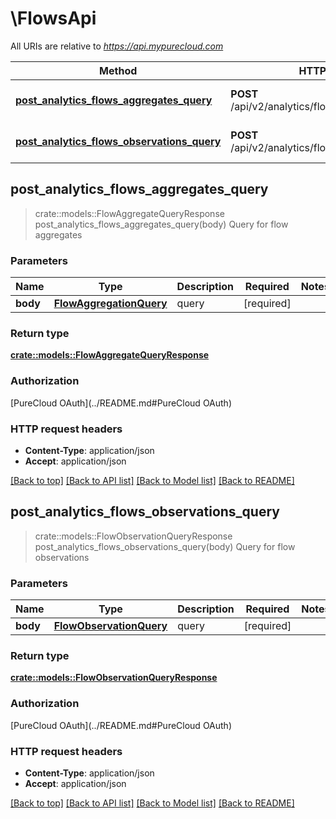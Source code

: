 # \FlowsApi

All URIs are relative to *https://api.mypurecloud.com*

Method | HTTP request | Description
------------- | ------------- | -------------
[**post_analytics_flows_aggregates_query**](FlowsApi.md#post_analytics_flows_aggregates_query) | **POST** /api/v2/analytics/flows/aggregates/query | Query for flow aggregates
[**post_analytics_flows_observations_query**](FlowsApi.md#post_analytics_flows_observations_query) | **POST** /api/v2/analytics/flows/observations/query | Query for flow observations



## post_analytics_flows_aggregates_query

> crate::models::FlowAggregateQueryResponse post_analytics_flows_aggregates_query(body)
Query for flow aggregates

### Parameters


Name | Type | Description  | Required | Notes
------------- | ------------- | ------------- | ------------- | -------------
**body** | [**FlowAggregationQuery**](FlowAggregationQuery.md) | query | [required] |

### Return type

[**crate::models::FlowAggregateQueryResponse**](FlowAggregateQueryResponse.md)

### Authorization

[PureCloud OAuth](../README.md#PureCloud OAuth)

### HTTP request headers

- **Content-Type**: application/json
- **Accept**: application/json

[[Back to top]](#) [[Back to API list]](../README.md#documentation-for-api-endpoints) [[Back to Model list]](../README.md#documentation-for-models) [[Back to README]](../README.md)


## post_analytics_flows_observations_query

> crate::models::FlowObservationQueryResponse post_analytics_flows_observations_query(body)
Query for flow observations

### Parameters


Name | Type | Description  | Required | Notes
------------- | ------------- | ------------- | ------------- | -------------
**body** | [**FlowObservationQuery**](FlowObservationQuery.md) | query | [required] |

### Return type

[**crate::models::FlowObservationQueryResponse**](FlowObservationQueryResponse.md)

### Authorization

[PureCloud OAuth](../README.md#PureCloud OAuth)

### HTTP request headers

- **Content-Type**: application/json
- **Accept**: application/json

[[Back to top]](#) [[Back to API list]](../README.md#documentation-for-api-endpoints) [[Back to Model list]](../README.md#documentation-for-models) [[Back to README]](../README.md)

